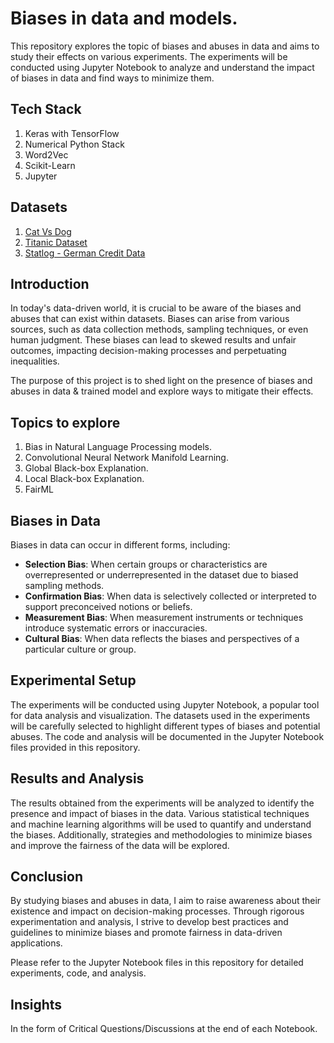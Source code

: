# Biases in data and models.

This repository explores the topic of biases and abuses in data and aims to study their effects on various experiments. The experiments will be conducted using Jupyter Notebook to analyze and understand the impact of biases in data and find ways to minimize them.

## Tech Stack
1. Keras with TensorFlow
2. Numerical Python Stack
3. Word2Vec
4. Scikit-Learn
5. Jupyter

## Datasets

1. [Cat Vs Dog](https://www.kaggle.com/datasets/karakaggle/kaggle-cat-vs-dog-dataset)
2. [Titanic Dataset](https://www.kaggle.com/datasets/yasserh/titanic-dataset)
3. [Statlog - German Credit Data](https://archive.ics.uci.edu/dataset/144/statlog+german+credit+data)

## Introduction

In today's data-driven world, it is crucial to be aware of the biases and abuses that can exist within datasets. Biases can arise from various sources, such as data collection methods, sampling techniques, or even human judgment. These biases can lead to skewed results and unfair outcomes, impacting decision-making processes and perpetuating inequalities.

The purpose of this project is to shed light on the presence of biases and abuses in data & trained model and explore ways to mitigate their effects.

## Topics to explore

1. Bias in Natural Language Processing models.
2. Convolutional Neural Network Manifold Learning.
3. Global Black-box Explanation.
4. Local Black-box Explanation.
5. FairML

## Biases in Data

Biases in data can occur in different forms, including:

- **Selection Bias**: When certain groups or characteristics are overrepresented or underrepresented in the dataset due to biased sampling methods.
- **Confirmation Bias**: When data is selectively collected or interpreted to support preconceived notions or beliefs.
- **Measurement Bias**: When measurement instruments or techniques introduce systematic errors or inaccuracies.
- **Cultural Bias**: When data reflects the biases and perspectives of a particular culture or group.

## Experimental Setup

The experiments will be conducted using Jupyter Notebook, a popular tool for data analysis and visualization. The datasets used in the experiments will be carefully selected to highlight different types of biases and potential abuses. The code and analysis will be documented in the Jupyter Notebook files provided in this repository.

## Results and Analysis

The results obtained from the experiments will be analyzed to identify the presence and impact of biases in the data. Various statistical techniques and machine learning algorithms will be used to quantify and understand the biases. Additionally, strategies and methodologies to minimize biases and improve the fairness of the data will be explored.

## Conclusion

By studying biases and abuses in data, I aim to raise awareness about their existence and impact on decision-making processes. Through rigorous experimentation and analysis, I strive to develop best practices and guidelines to minimize biases and promote fairness in data-driven applications.

Please refer to the Jupyter Notebook files in this repository for detailed experiments, code, and analysis.

## Insights

In the form of Critical Questions/Discussions at the end of each Notebook.